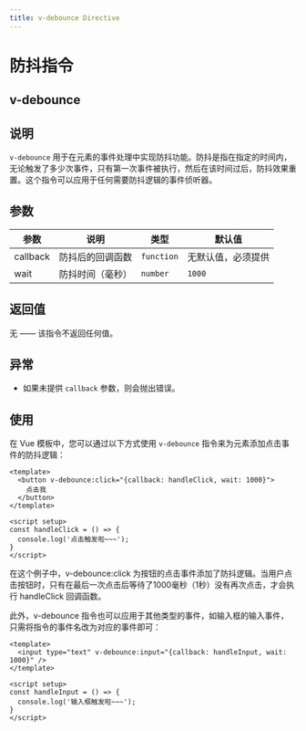```yaml
---
title: v-debounce Directive
---
```


# 防抖指令

## v-debounce

## 说明

`v-debounce` 用于在元素的事件处理中实现防抖功能。防抖是指在指定的时间内，无论触发了多少次事件，只有第一次事件被执行，然后在该时间过后，防抖效果重置。这个指令可以应用于任何需要防抖逻辑的事件侦听器。

## 参数

| 参数     | 说明             | 类型       | 默认值             |
| -------- | ---------------- | ---------- | ------------------ |
| callback | 防抖后的回调函数 | `function` | 无默认值，必须提供 |
| wait     | 防抖时间（毫秒） | `number`   | `1000`             |

## 返回值

无 —— 该指令不返回任何值。

## 异常

- 如果未提供 `callback` 参数，则会抛出错误。

## 使用

在 Vue 模板中，您可以通过以下方式使用 `v-debounce` 指令来为元素添加点击事件的防抖逻辑：

```vue
<template>
  <button v-debounce:click="{callback: handleClick, wait: 1000}">
    点击我
  </button>
</template>

<script setup>
const handleClick = () => {
  console.log('点击触发啦~~~');
}
</script>
```

在这个例子中，v-debounce:click 为按钮的点击事件添加了防抖逻辑。当用户点击按钮时，只有在最后一次点击后等待了1000毫秒（1秒）没有再次点击，才会执行 handleClick 回调函数。

此外，v-debounce 指令也可以应用于其他类型的事件，如输入框的输入事件，只需将指令的事件名改为对应的事件即可：
```vue
<template>
  <input type="text" v-debounce:input="{callback: handleInput, wait: 1000}" />
</template>

<script setup>
const handleInput = () => {
  console.log('输入框触发啦~~~');
}
</script>
```